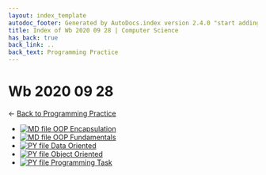 ```yaml
---
layout: index_template
autodoc_footer: Generated by AutoDocs.index version 2.4.0 "start adding backlinks" ⓒ Starwort, 2020
title: Index of Wb 2020 09 28 | Computer Science
has_back: true
back_link: ..
back_text: Programming Practice
---
```


# **Wb 2020 09 28**

← [Back to Programming Practice](..)

- [![MD file](https://img.icons8.com/windows/512/03dac6/regular-document.png) OOP Encapsulation](./OOP_encapsulation.html)
- [![MD file](https://img.icons8.com/windows/512/03dac6/regular-document.png) OOP Fundamentals](./OOP_fundamentals.html)
- [![PY file](https://img.icons8.com/windows/512/03dac6/py.png) Data Oriented](./data_oriented.py)
- [![PY file](https://img.icons8.com/windows/512/03dac6/py.png) Object Oriented](./object_oriented.py)
- [![PY file](https://img.icons8.com/windows/512/03dac6/py.png) Programming Task](./programming_task.py)
